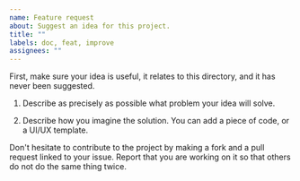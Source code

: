 ```yaml
---
name: Feature request
about: Suggest an idea for this project.
title: ""
labels: doc, feat, improve
assignees: ""
---
```


First, make sure your idea is useful, it relates to this directory, and it has never been suggested.

1. Describe as precisely as possible what problem your idea will solve.

2. Describe how you imagine the solution. You can add a piece of code, or a UI/UX template.

Don't hesitate to contribute to the project by making a fork and a pull request linked to your issue.
Report that you are working on it so that others do not do the same thing twice.
